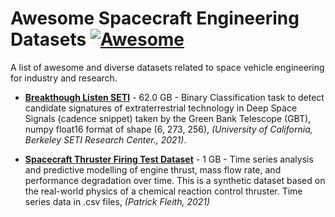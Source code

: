 # Awesome Spacecraft Engineering Datasets [![Awesome](https://awesome.re/badge-flat.svg)](https://awesome.re)
A list of awesome and diverse datasets related to space vehicle engineering for industry and research.

- [**Breakthough Listen SETI**](https://www.kaggle.com/c/seti-breakthrough-listen/data) - 62.0 GB - Binary Classification task to detect candidate signatures of extraterrestrial technology in Deep Space Signals (cadence snippet) taken by the Green Bank Telescope (GBT), numpy float16 format of shape (6, 273, 256), *(University of California, Berkeley SETI Research Center., 2021)*.

- [**Spacecraft Thruster Firing Test Dataset**](https://www.kaggle.com/sylar68/spacecraft-thruster-firing-test-dataset) - 1 GB - Time series analysis and predictive modelling of engine thrust, mass flow rate, and performance degradation over time. This is a synthetic dataset based on the real-world physics of a chemical reaction control thruster. Time series data in .csv files, *(Patrick Fleith, 2021)*
